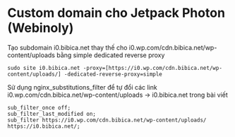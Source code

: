 # Custom domain cho Jetpack Photon (Webinoly)
Tạo subdomain i0.bibica.net thay thế cho i0.wp.com/cdn.bibica.net/wp-content/uploads bằng simple dedicated reverse proxy
```shell
sudo site i0.bibica.net -proxy=[https://i0.wp.com/cdn.bibica.net/wp-content/uploads/] -dedicated-reverse-proxy=simple
```
Sử dụng nginx_substitutions_filter để tự đổi các link i0.wp.com/cdn.bibica.net/wp-content/uploads -> i0.bibica.net trong bài viết
```shell
sub_filter_once off;
sub_filter_last_modified on;
sub_filter https://i0.wp.com/cdn.bibica.net/wp-content/uploads/ https://i0.bibica.net/;
```
